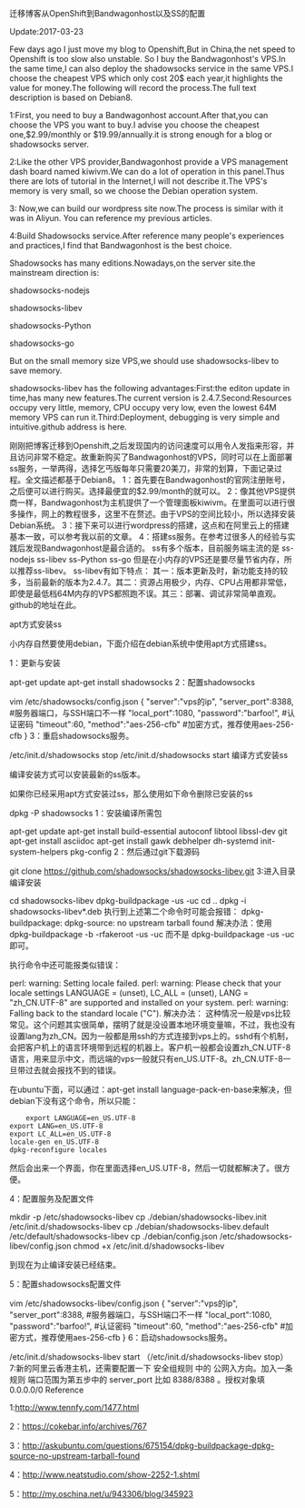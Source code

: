 迁移博客从OpenShift到Bandwagonhost以及SS的配置




Update:2017-03-23

Few days ago I just move my blog to Openshift,But in China,the net speed to Openshift is too slow also unstable. So I buy the Bandwagonhost's VPS.In the same time,I can also deploy the shadowsocks service in the same VPS.I choose the cheapest VPS which only cost 20$ each year,it highlights the value for money.The following will record the process.The full text description is based on Debian8.

1:First, you need to buy a Bandwagonhost account.After that,you can choose the VPS you want to buy.I advise you choose the cheapest one,$2.99/monthly or $19.99/annually.it is strong enough for a blog or shadowsocks server.

2:Like the other VPS provider,Bandwagonhost provide a VPS management dash board named kiwivm.We can do a lot of operation in this panel.Thus there are lots of tutorial in the Internet,I will not describe it.The VPS's memory is very small, so we choose the Debian operation system.

3: Now,we can build our wordpress site now.The process is similar with it was in Aliyun. You can reference my previous articles.

4:Build Shadowsocks service.After reference many people's experiences and practices,I find that Bandwagonhost is the best choice.

Shadowsocks has many editions.Nowadays,on the server site.the mainstream direction is:

shadowsocks-nodejs

shadowsocks-libev

shadowsocks-Python

shadowsocks-go

But on the small memory size VPS,we should use shadowsocks-libev to save memory.

shadowsocks-libev has the following advantages:First:the editon update in time,has many new features.The current version is 2.4.7.Second:Resources occupy very little, memory, CPU occupy very low, even the lowest 64M memory VPS can run it.Third:Deployment, debugging is very simple and intuitive.github address is here.



刚刚把博客迁移到Openshift,之后发现国内的访问速度可以用令人发指来形容，并且访问非常不稳定。故重新购买了Bandwagonhost的VPS，同时可以在上面部署ss服务，一举两得，选择乞丐版每年只需要20美刀，非常的划算，下面记录过程。全文描述都基于Debian8。
1：首先要在Bandwagonhost的官网注册账号，之后便可以进行购买。选择最便宜的$2.99/month的就可以。
2：像其他VPS提供商一样，Bandwagonhost为主机提供了一个管理面板kiwivm。在里面可以进行很多操作，网上的教程很多，这里不在赘述。由于VPS的空间比较小，所以选择安装Debian系统。
3：接下来可以进行wordpress的搭建，这点和在阿里云上的搭建基本一致，可以参考我以前的文章。
4：搭建ss服务。在参考过很多人的经验与实践后发现Bandwagonhost是最合适的。
ss有多个版本，目前服务端主流的是
ss-nodejs
ss-libev
ss-Python
ss-go
但是在小内存的VPS还是要尽量节省内存，所以推荐ss-libev。
ss-libev有如下特点：
其一：版本更新及时，新功能支持的较多，当前最新的版本为2.4.7。其二：资源占用极少，内存、CPU占用都非常低，即使是最低档64M内存的VPS都照跑不误。其三：部署、调试非常简单直观。github的地址在此。

apt方式安装ss

小内存自然要使用debian，下面介绍在debian系统中使用apt方式搭建ss。

1：更新与安装

apt-get update
apt-get install shadowsocks
2：配置shadowsocks

vim /etc/shadowsocks/config.json
{
 "server":"vps的ip",
 "server_port":8388, #服务器端口，与SSH端口不一样
 "local_port":1080,
 "password":"barfoo!", #认证密码
 "timeout":60,
 "method":"aes-256-cfb" #加密方式，推荐使用aes-256-cfb
 }
3：重启shadowsocks服务。

/etc/init.d/shadowsocks stop
/etc/init.d/shadowsocks start
编译方式安装ss

编译安装方式可以安装最新的ss版本。

如果你已经采用apt方式安装过ss，那么使用如下命令删除已安装的ss

dpkg -P shadowsocks
1：安装编译所需包

apt-get update
apt-get install build-essential autoconf libtool libssl-dev git
apt-get install asciidoc
apt-get install gawk debhelper dh-systemd init-system-helpers pkg-config
2：然后通过git下载源码

git clone https://github.com/shadowsocks/shadowsocks-libev.git
3:进入目录编译安装

cd shadowsocks-libev
dpkg-buildpackage -us -uc
cd ..
dpkg -i shadowsocks-libev*.deb
执行到上述第二个命令时可能会报错：
dpkg-buildpackage: dpkg-source: no upstream tarball found
解决办法：使用
dpkg-buildpackage -b -rfakeroot -us -uc
而不是
dpkg-buildpackage -us -uc
即可。

执行命令中还可能报类似错误：

perl: warning: Setting locale failed.
perl: warning: Please check that your locale settings
LANGUAGE = (unset),
LC_ALL = (unset),
LANG = "zh_CN.UTF-8"
are supported and installed on your system.
perl: warning: Falling back to the standard locale ("C").
解决办法：
这种情况一般是vps比较常见。这个问题其实很简单，摆明了就是没设置本地环境变量嘛，不过，我也没有设置lang为zh_CN。因为一般都是用ssh的方式连接到vps上的。sshd有个机制，会把客户机上的语言环境带到远程的机器上。客户机一般都会设置zh_CN.UTF-8语言，用来显示中文，而远端的vps一般就只有en_US.UTF-8。zh_CN.UTF-8一旦带过去就会报找不到的错误。

在ubuntu下面，可以通过：apt-get install language-pack-en-base来解决，但debian下没有这个命令，所以只能：

        export LANGUAGE=en_US.UTF-8
 	export LANG=en_US.UTF-8
 	export LC_ALL=en_US.UTF-8
 	locale-gen en_US.UTF-8
 	dpkg-reconfigure locales
然后会出来一个界面，你在里面选择en_US.UTF-8，然后一切就都解决了。很方便。

4：配置服务及配置文件

mkdir -p /etc/shadowsocks-libev
cp ./debian/shadowsocks-libev.init /etc/init.d/shadowsocks-libev
cp ./debian/shadowsocks-libev.default /etc/default/shadowsocks-libev
cp ./debian/config.json /etc/shadowsocks-libev/config.json
chmod +x /etc/init.d/shadowsocks-libev

到现在为止编译安装已经结束。

5：配置shadowsocks配置文件

vim /etc/shadowsocks-libev/config.json
{
"server":"vps的ip",
"server_port":8388, #服务器端口，与SSH端口不一样
"local_port":1080,
"password":"barfoo!", #认证密码
"timeout":60,
"method":"aes-256-cfb" #加密方式，推荐使用aes-256-cfb
}
6：启动shadowsocks服务。

/etc/init.d/shadowsocks-libev start
（/etc/init.d/shadowsocks-libev stop）
7:新的阿里云香港主机，还需要配置一下 安全组规则 中的 公网入方向。加入一条规则 端口范围为第五步中的
server_port 比如 8388/8388 。授权对象填0.0.0.0/0
Reference

1:http://www.tennfy.com/1477.html

2：https://cokebar.info/archives/767

3：http://askubuntu.com/questions/675154/dpkg-buildpackage-dpkg-source-no-upstream-tarball-found

4：http://www.neatstudio.com/show-2252-1.shtml

5：http://my.oschina.net/u/943306/blog/345923
